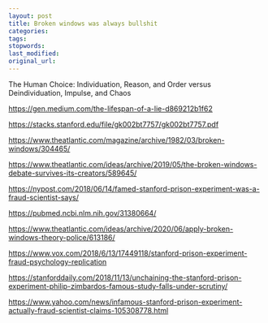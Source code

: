 ```yaml
---
layout: post
title: Broken windows was always bullshit
categories:
tags:
stopwords:
last_modified:
original_url:
---
```


<!--more-->

The Human Choice: Individuation, Reason, and Order versus Deindividuation, Impulse, and Chaos


https://gen.medium.com/the-lifespan-of-a-lie-d869212b1f62

https://stacks.stanford.edu/file/gk002bt7757/gk002bt7757.pdf

https://www.theatlantic.com/magazine/archive/1982/03/broken-windows/304465/

https://www.theatlantic.com/ideas/archive/2019/05/the-broken-windows-debate-survives-its-creators/589645/

https://nypost.com/2018/06/14/famed-stanford-prison-experiment-was-a-fraud-scientist-says/

https://pubmed.ncbi.nlm.nih.gov/31380664/

https://www.theatlantic.com/ideas/archive/2020/06/apply-broken-windows-theory-police/613186/

https://www.vox.com/2018/6/13/17449118/stanford-prison-experiment-fraud-psychology-replication

https://stanforddaily.com/2018/11/13/unchaining-the-stanford-prison-experiment-philip-zimbardos-famous-study-falls-under-scrutiny/

https://www.yahoo.com/news/infamous-stanford-prison-experiment-actually-fraud-scientist-claims-105308778.html
